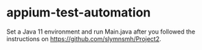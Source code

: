 # appium-test-automation
Set a Java 11 environment and run Main.java after you followed the instructions on https://github.com/slymnsmh/Project2.

